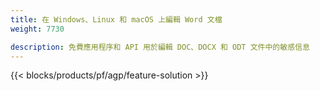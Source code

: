 ```yaml
---
title: 在 Windows、Linux 和 macOS 上編輯 Word 文檔 
weight: 7730

description: 免費應用程序和 API 用於編輯 DOC、DOCX 和 ODT 文件中的敏感信息
---
```


{{< blocks/products/pf/agp/feature-solution >}} 

